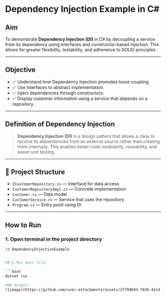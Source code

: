# Dependency Injection Example in C#

## Aim
To demonstrate **Dependency Injection (DI)** in C# by decoupling a service from its dependency using interfaces and constructor-based injection. This allows for greater flexibility, testability, and adherence to SOLID principles.

---

## Objective
- ✅ Understand how Dependency Injection promotes loose coupling.
- ✅ Use interfaces to abstract implementation.
- ✅ Inject dependencies through constructors.
- ✅ Display customer information using a service that depends on a repository.

---

## Definition of Dependency Injection
> **Dependency Injection (DI)** is a design pattern that allows a class to receive its dependencies from an external source rather than creating them internally. This enables better code modularity, reusability, and easier unit testing.

---

## 📁 Project Structure

- `ICustomerRepository.cs` — Interface for data access  
- `CustomerRepositoryImpl.cs` — Concrete implementation  
- `Customer.cs` — Data model  
- `CustomerService.cs` — Service that uses the repository  
- `Program.cs` — Entry point using DI  

---

## How to Run

### 1. Open terminal in the project directory

```bash
cd DependencyInjectionExample


## 2.Run main file:

```bash
dotnet run

### Output:
![image](https://github.com/user-attachments/assets/2f709693-7926-42cd-a8e3-0976607a9ca4)

